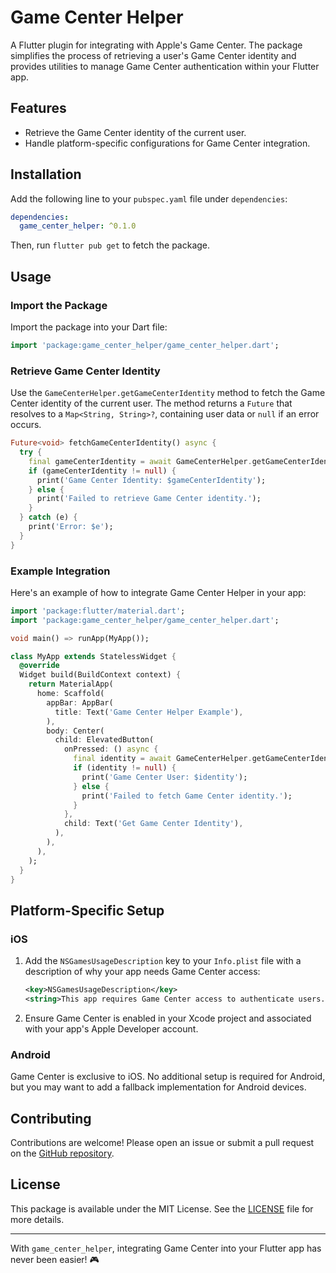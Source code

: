 # Game Center Helper

A Flutter plugin for integrating with Apple's Game Center. The package simplifies the process of retrieving a user's Game Center identity and provides utilities to manage Game Center authentication within your Flutter app.

## Features

- Retrieve the Game Center identity of the current user.
- Handle platform-specific configurations for Game Center integration.

## Installation

Add the following line to your `pubspec.yaml` file under `dependencies`:

```yaml
dependencies:
  game_center_helper: ^0.1.0
```

Then, run `flutter pub get` to fetch the package.

## Usage

### Import the Package

Import the package into your Dart file:

```dart
import 'package:game_center_helper/game_center_helper.dart';
```

### Retrieve Game Center Identity

Use the `GameCenterHelper.getGameCenterIdentity` method to fetch the Game Center identity of the current user. The method returns a `Future` that resolves to a `Map<String, String>?`, containing user data or `null` if an error occurs.

```dart
Future<void> fetchGameCenterIdentity() async {
  try {
    final gameCenterIdentity = await GameCenterHelper.getGameCenterIdentity();
    if (gameCenterIdentity != null) {
      print('Game Center Identity: $gameCenterIdentity');
    } else {
      print('Failed to retrieve Game Center identity.');
    }
  } catch (e) {
    print('Error: $e');
  }
}
```

### Example Integration

Here's an example of how to integrate Game Center Helper in your app:

```dart
import 'package:flutter/material.dart';
import 'package:game_center_helper/game_center_helper.dart';

void main() => runApp(MyApp());

class MyApp extends StatelessWidget {
  @override
  Widget build(BuildContext context) {
    return MaterialApp(
      home: Scaffold(
        appBar: AppBar(
          title: Text('Game Center Helper Example'),
        ),
        body: Center(
          child: ElevatedButton(
            onPressed: () async {
              final identity = await GameCenterHelper.getGameCenterIdentity();
              if (identity != null) {
                print('Game Center User: $identity');
              } else {
                print('Failed to fetch Game Center identity.');
              }
            },
            child: Text('Get Game Center Identity'),
          ),
        ),
      ),
    );
  }
}
```

## Platform-Specific Setup

### iOS

1. Add the `NSGamesUsageDescription` key to your `Info.plist` file with a description of why your app needs Game Center access:

   ```xml
   <key>NSGamesUsageDescription</key>
   <string>This app requires Game Center access to authenticate users.</string>
   ```

2. Ensure Game Center is enabled in your Xcode project and associated with your app's Apple Developer account.

### Android

Game Center is exclusive to iOS. No additional setup is required for Android, but you may want to add a fallback implementation for Android devices.

## Contributing

Contributions are welcome! Please open an issue or submit a pull request on the [GitHub repository](https://github.com/theRealGetman/game_center_helper).

## License

This package is available under the MIT License. See the [LICENSE](LICENSE) file for more details.

---

With `game_center_helper`, integrating Game Center into your Flutter app has never been easier! 🎮
